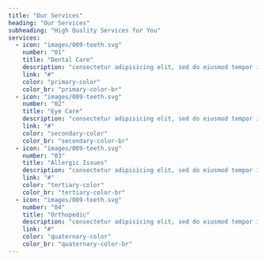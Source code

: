 ```yaml
---
title: "Our Services"
heading: "Our Services"
subheading: "High Quality Services for You"
services:
  - icon: "images/009-teeth.svg"
    number: "01"
    title: "Dental Care"
    description: "consectetur adipisicing elit, sed do eiusmod tempor incididunt ut labore t dolore secus"
    link: "#"
    color: "primary-color"
    color_br: "primary-color-br"
  - icon: "images/009-teeth.svg"
    number: "02"
    title: "Eye Care"
    description: "consectetur adipisicing elit, sed do eiusmod tempor incididunt ut labore t dolore secus"
    link: "#"
    color: "secondary-color"
    color_br: "secondary-color-br"
  - icon: "images/009-teeth.svg"
    number: "03"
    title: "Allergic Issues"
    description: "consectetur adipisicing elit, sed do eiusmod tempor incididunt ut labore t dolore secus"
    link: "#"
    color: "tertiary-color"
    color_br: "tertiary-color-br"
  - icon: "images/009-teeth.svg"
    number: "04"
    title: "Orthopedic"
    description: "consectetur adipisicing elit, sed do eiusmod tempor incididunt ut labore t dolore secus"
    link: "#"
    color: "quaternary-color"
    color_br: "quaternary-color-br"
---
```

